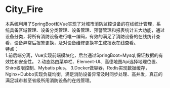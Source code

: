 # City_Fire
本系统利用了SpringBoot和Vue实现了对城市消防监控设备的在线统计管理，系统具备区域管理、设备分类管理、设备管理、预警管理和报表统计五大功能，通过设备分类，将所有消防设备进行唯一编码，有效的满足了消防设备的在线统计查看，设备异常后报警更换，及对设备维修更换率生成报表在线查看。  
特点：<br> 
1.前后端分离，Vue实现前端模块化，后台通过SpringBoot+Mysql,保证数据的有效性和安全性。
2.动态路由菜单栏、Element-UI、高德地图Api选择地理位置、Shiro权限控制、Mybatis plus。 
3.Docker做容器，Redis实现数据缓存，Nginx+Dubbo实现负载均衡，满足消防设备异常及时同步处理、高并发，真正的满足城市甚至省级所用消防设备的在线管理。
